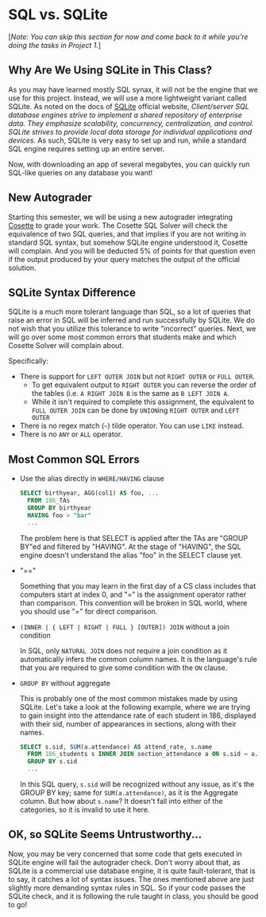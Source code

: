 # SQL vs. SQLite

[*Note: You can skip this section for now and come back to it while you're doing the tasks in Project 1.*]

## Why Are We Using SQLite in This Class?

As you may have learned mostly SQL synax, it will not be the engine that we use for this project. Instead, we will use a more lightweight variant called SQLite. As noted on the docs of [SQLite](https://www.sqlite.org/whentouse.html) official website, *Client/server SQL database engines strive to implement a shared repository of enterprise data. They emphasize scalability, concurrency, centralization, and control. SQLite strives to provide local data storage for individual applications and devices.* As such, SQLite is very easy to set up and run, while a standard SQL engine requires setting up an entire server. 

Now, with downloading an app of several megabytes, you can quickly run SQL-like queries on any database you want!

## New Autograder

Starting this semester, we will be using a new autograder integrating [Cosette](https://cosette.cs.washington.edu/) to grade your work. The Cosette SQL Solver will check the equivalence of two SQL queries, and that implies if you are not writing in standard SQL syntax, but somehow SQLite engine understood it, Cosette will complain. And you will be deducted 5% of points for that question even if the output produced by your query matches the output of the official solution. 

## SQLite Syntax Difference

SQLite is a much more tolerant language than SQL, so a lot of queries that raise an error in SQL will be inferred and run successfully by SQLite. We do not wish that you utilize this tolerance to write "incorrect" queries. Next, we will go over some most common errors that students make and which Cosette Solver will complain about.

Specifically: 
* There is support for `LEFT OUTER JOIN` but not `RIGHT OUTER` or `FULL OUTER`.
  * To get equivalent output to `RIGHT OUTER` you can reverse the order of the tables (i.e. `A RIGHT JOIN B` is the same as `B LEFT JOIN A`.
  * While it isn't required to complete this assignment, the equivalent to `FULL OUTER JOIN` can be done by `UNION`ing `RIGHT OUTER` and `LEFT OUTER`
* There is no regex match (`~`) tilde operator. You can use `LIKE` instead.
* There is no `ANY` or `ALL` operator.

## Most Common SQL Errors
- Use the alias directly in `WHERE/HAVING` clause
  ``` sql
  SELECT birthyear, AGG(col1) AS foo, ...
    FROM 186_TAs
    GROUP BY birthyear
    HAVING foo > "bar"
    ...
  ```

  The problem here is that SELECT is applied after the TAs are "GROUP BY"ed and filtered by "HAVING". At the stage of "HAVING", the SQL engine doesn't understand the alias "foo" in the SELECT clause yet. 

- "=="
  
  Something that you may learn in the first day of a CS class includes that computers start at index 0, and "=" is the assignment operator rather than comparison. This convention will be broken in SQL world, where you should use "=" for direct comparison. 

- `(INNER | { LEFT | RIGHT | FULL } [OUTER]) JOIN` without a join condition

  In SQL, only `NATURAL JOIN` does not require a join condition as it automatically infers the common column names. It is the language's rule that you are required to give some condition with the `ON` clause.

- `GROUP BY` without aggregate

  This is probably one of the most common mistakes made by using SQLite. Let's take a look at the following example, where we are trying to gain insight into the attendance rate of each student in 186, displayed with their sid, number of appearances in sections, along with their names.

  ``` sql
  SELECT s.sid, SUM(a.attendance) AS attend_rate, s.name
    FROM 186_students s INNER JOIN section_attendance a ON s.sid = a.sid
    GROUP BY s.sid
    ...
  ```
  In this SQL query, `s.sid` will be recognized without any issue, as it's the GROUP BY key; same for `SUM(a.attendance)`, as it is the Aggregate column. But how about `s.name`? It doesn't fall into either of the categories, so it is invalid to use it here.

## OK, so SQLite Seems Untrustworthy...

Now, you may be very concerned that some code that gets executed in SQLite engine will fail the autograder check. Don't worry about that, as SQLite is a commercial use database engine, it is quite fault-tolerant, that is to say, it catches a lot of syntax issues. The ones mentioned above are just slightly more demanding syntax rules in SQL. So if your code passes the SQLite check, and it is following the rule taught in class, you should be good to go!